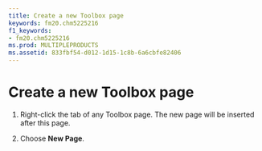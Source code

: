 ```yaml
---
title: Create a new Toolbox page
keywords: fm20.chm5225216
f1_keywords:
- fm20.chm5225216
ms.prod: MULTIPLEPRODUCTS
ms.assetid: 833fbf54-d012-1d15-1c8b-6a6cbfe82406
---
```



# Create a new Toolbox page




1. Right-click the tab of any Toolbox page. The new page will be inserted after this page.
    
2. Choose  **New Page**.
    




